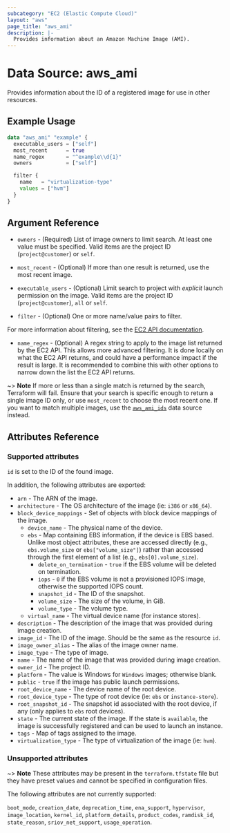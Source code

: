 ```yaml
---
subcategory: "EC2 (Elastic Compute Cloud)"
layout: "aws"
page_title: "aws_ami"
description: |-
  Provides information about an Amazon Machine Image (AMI).
---
```


[describe-images]: https://docs.cloud.croc.ru/en/api/ec2/images/DescribeImages.html

# Data Source: aws_ami

Provides information about the ID of a registered image for use in other resources.

## Example Usage

```terraform
data "aws_ami" "example" {
  executable_users = ["self"]
  most_recent      = true
  name_regex       = "^example\\d{1}"
  owners           = ["self"]

  filter {
    name   = "virtualization-type"
    values = ["hvm"]
  }
}
```

## Argument Reference

* `owners` - (Required) List of image owners to limit search. At least one value must be specified.
  Valid items are the project ID (`project@customer`) or `self`.
* `most_recent` - (Optional) If more than one result is returned, use the most recent image.
* `executable_users` - (Optional) Limit search to project with *explicit* launch permission on the image.
  Valid items are the project ID (`project@customer`), `all` or `self`.

* `filter` - (Optional) One or more name/value pairs to filter.

For more information about filtering, see the [EC2 API documentation][describe-images].

* `name_regex` - (Optional) A regex string to apply to the image list returned by the EC2 API.
  This allows more advanced filtering. It is done locally on what the EC2 API returns,
  and could have a performance impact if the result is large.
  It is recommended to combine this with other options to narrow down the list the EC2 API returns.

~> **Note** If more or less than a single match is returned by the search,
Terraform will fail. Ensure that your search is specific enough to return
a single image ID only, or use `most_recent` to choose the most recent one. If
you want to match multiple images, use the [`aws_ami_ids`](ami_ids.md) data source instead.

## Attributes Reference

### Supported attributes

`id` is set to the ID of the found image.

In addition, the following attributes are exported:

* `arn` - The ARN of the image.
* `architecture` - The OS architecture of the image (ie: `i386` or `x86_64`).
* `block_device_mappings` - Set of objects with block device mappings of the image.
    * `device_name` - The physical name of the device.
    * `ebs` - Map containing EBS information, if the device is EBS based. Unlike most object attributes, these are accessed directly (e.g., `ebs.volume_size` or `ebs["volume_size"]`) rather than accessed through the first element of a list (e.g., `ebs[0].volume_size`).
        * `delete_on_termination` - `true` if the EBS volume will be deleted on termination.
        * `iops` - `0` if the EBS volume is not a provisioned IOPS image, otherwise the supported IOPS count.
        * `snapshot_id` - The ID of the snapshot.
        * `volume_size` - The size of the volume, in GiB.
        * `volume_type` - The volume type.
    * `virtual_name` - The virtual device name (for instance stores).
* `description` - The description of the image that was provided during image
  creation.
* `image_id` - The ID of the image. Should be the same as the resource `id`.
* `image_owner_alias` -  The alias of the image owner name.
* `image_type` - The type of image.
* `name` - The name of the image that was provided during image creation.
* `owner_id` - The project ID.
* `platform` - The value is Windows for `Windows` images; otherwise blank.
* `public` - `true` if the image has public launch permissions.
* `root_device_name` - The device name of the root device.
* `root_device_type` - The type of root device (ie: `ebs` or `instance-store`).
* `root_snapshot_id` - The snapshot id associated with the root device, if any
  (only applies to `ebs` root devices).
* `state` - The current state of the image. If the state is `available`, the image
  is successfully registered and can be used to launch an instance.
* `tags` - Map of tags assigned to the image.
* `virtualization_type` - The type of virtualization of the image (ie: `hvm`).

### Unsupported attributes

~> **Note** These attributes may be present in the `terraform.tfstate` file but they have preset values and cannot be specified in configuration files.

The following attributes are not currently supported:

`boot_mode`, `creation_date`, `deprecation_time`, `ena_support`, `hypervisor`, `image_location`, `kernel_id`, `platform_details`, `product_codes`, `ramdisk_id`, `state_reason`, `sriov_net_support`, `usage_operation`.
